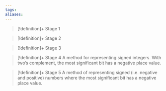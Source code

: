 ```yaml
---
tags:
aliases:
---
```


> [!definition]+ Stage 1
>

> [!definition]+ Stage 2
>

> [!definition]+ Stage 3
>

> [!definition]+ Stage 4
> A method for representing signed integers. With two’s complement, the most significant bit has a negative place value.

> [!definition]+ Stage 5
> A method of representing signed (i.e. negative and positive) numbers where the most significant bit has a negative place value.



